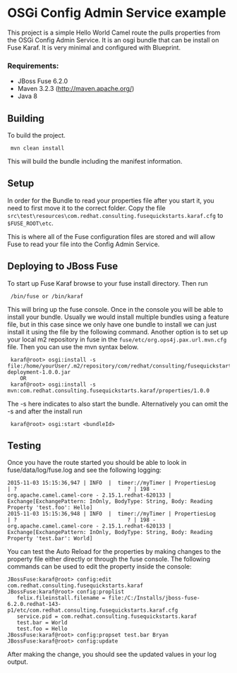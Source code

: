 
OSGi Config Admin Service example
====================================

 This project is a simple Hello World Camel route the pulls properties from the OSGi Config Admin Service. It is an osgi bundle that can be install on Fuse Karaf. It is very minimal and configured with Blueprint.

### Requirements:
 * JBoss Fuse 6.2.0
 * Maven 3.2.3 (http://maven.apache.org/)
 * Java 8

Building
-----------------------

To build the project.

     mvn clean install

This will build the bundle including the manifest information.

Setup
-----------------------
In order for the Bundle to read your properties file after you start it, you need to first move it to the correct folder. Copy the file `src\test\resources\com.redhat.consulting.fusequickstarts.karaf.cfg` to `$FUSE_ROOT\etc`. 

This is where all of the Fuse configuration files are stored and will allow Fuse to read your file into the Config Admin Service.

Deploying to JBoss Fuse
-----------------------

To start up Fuse Karaf browse to your fuse install directory. Then run

     /bin/fuse or /bin/karaf

This will bring up the fuse console.  Once in the console you will be able to install your bundle.
Usually we would install multiple bundles using a feature file, but in this case since we only have one bundle to install we can just install it using the file by the following command. Another option is to set up your local m2  repository in fuse in the `fuse/etc/org.ops4j.pax.url.mvn.cfg` file.  Then you can use the mvn syntax below.

     karaf@root> osgi:install -s file:/home/yourUser/.m2/repository/com/redhat/consulting/fusequickstarts/karaf/properties/1.0.0/route-deployment-1.0.0.jar
        OR
     karaf@root> osgi:install -s mvn:com.redhat.consulting.fusequickstarts.karaf/properties/1.0.0

 The -s here indicates to also start the bundle.  Alternatively you can omit the -s and after the install run

     karaf@root> osgi:start <bundleId>

Testing
--------

Once you have the route started you should be able to look in fuse/data/log/fuse.log and see the following logging:

    2015-11-03 15:15:36,947 | INFO  |  timer://myTimer | PropertiesLog                    | ?                                   ? | 198 - org.apache.camel.camel-core - 2.15.1.redhat-620133 | Exchange[ExchangePattern: InOnly, BodyType: String, Body: Reading Property 'test.foo': Hello]
	2015-11-03 15:15:36,948 | INFO  |  timer://myTimer | PropertiesLog                    | ?                                   ? | 198 - org.apache.camel.camel-core - 2.15.1.redhat-620133 | Exchange[ExchangePattern: InOnly, BodyType: String, Body: Reading Property 'test.bar': World]

You can test the Auto Reload for the properties by making changes to the property file either directly or through the fuse console. The following commands can be used to edit the property inside the console:

	JBossFuse:karaf@root> config:edit com.redhat.consulting.fusequickstarts.karaf
	JBossFuse:karaf@root> config:proplist
	   felix.fileinstall.filename = file:/C:/Installs/jboss-fuse-6.2.0.redhat-143-p1/etc/com.redhat.consulting.fusequickstarts.karaf.cfg
	   service.pid = com.redhat.consulting.fusequickstarts.karaf
	   test.bar = World
	   test.foo = Hello
	JBossFuse:karaf@root> config:propset test.bar Bryan
	JBossFuse:karaf@root> config:update

After making the change, you should see the updated values in your log output.